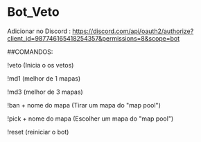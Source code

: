 # Bot_Veto
Adicionar no Discord : 
https://discord.com/api/oauth2/authorize?client_id=987746165418254357&permissions=8&scope=bot

##COMANDOS:

!veto (Inicia o os vetos)

!md1 (melhor de 1 mapas)

!md3 (melhor de 3 mapas)

!ban + nome do mapa (Tirar um mapa do "map pool")

!pick + nome do mapa (Escolher um mapa do "map pool")

!reset (reiniciar o bot)
